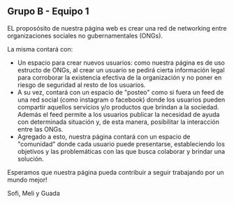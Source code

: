 ## Grupo B - Equipo 1

EL proposósito de nuestra página web es crear una red de networking entre organizaciones sociales no gubernamentales (ONGs). 

La misma contará con:
  - Un espacio para crear nuevos usuarios: como nuestra página es de uso estructo de ONGs, al crear un usuario se pedirá cierta
    información legal para corroborar la existencia efectiva de la organización y no poner en riesgo de seguridad al resto de los usuarios.
  - A su vez, contará con un espacio de "posteo" como si fuera un feed de una red social (como instagram o facebook) donde los usuarios
    pueden compartir aquellos servicios y/o productos que brindan a la sociedad. Además el feed permite a los usuarios publicar la necesidad     de ayuda con determinada situación y, de esta manera, posibilitar la interacción entre las ONGs.
  - Agregado a esto, nuestra página contará con un espacio de "comunidad" donde cada usuario puede presentarse, estableciendo los objetivos
    y las problemáticas con las que busca colaborar y brindar una solución.

Esperamos que nuestra página pueda contribuir a seguir trabajando por un mundo mejor!

Sofi, Meli y Guada
